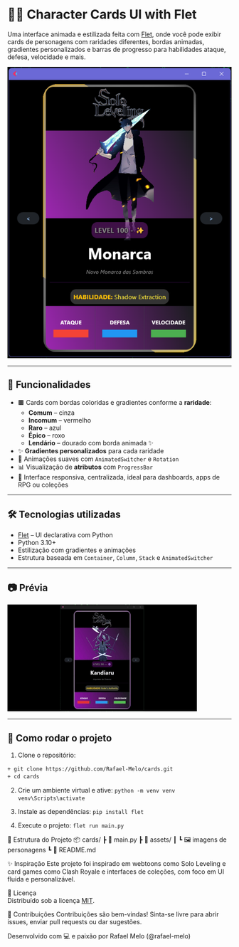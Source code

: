 # 🧙‍♂️ Character Cards UI with Flet

Uma interface animada e estilizada feita com [Flet](https://flet.dev), onde você pode exibir cards de personagens com raridades diferentes, bordas animadas, gradientes personalizados e barras de progresso para habilidades ataque, defesa, velocidade e mais.

![Preview](./screenshot.png)

---

## 🚀 Funcionalidades

- 🟫 Cards com bordas coloridas e gradientes conforme a **raridade**:
  - **Comum** – cinza
  - **Incomum** – vermelho
  - **Raro** – azul
  - **Épico** – roxo
  - **Lendário** – dourado com borda animada ✨
- ✨ **Gradientes personalizados** para cada raridade
- 🎯 Animações suaves com `AnimatedSwitcher` e `Rotation`
- 📊 Visualização de **atributos** com `ProgressBar`
- 📱 Interface responsiva, centralizada, ideal para dashboards, apps de RPG ou coleções

---

## 🛠 Tecnologias utilizadas

- [Flet](https://flet.dev) – UI declarativa com Python
- Python 3.10+
- Estilização com gradientes e animações
- Estrutura baseada em `Container`, `Column`, `Stack` e `AnimatedSwitcher`

---

## 📷 Prévia

![Gif ou imagem da interface](./preview.gif)

---

## 🧩 Como rodar o projeto

1. Clone o repositório:
```bash
+ git clone https://github.com/Rafael-Melo/cards.git
+ cd cards
```
2. Crie um ambiente virtual e ative:
`python -m venv venv`
`venv\Scripts\activate`

3. Instale as dependências:
`pip install flet`

4. Execute o projeto:
`flet run main.py`

📁 Estrutura do Projeto
📦 cards/
 ┣ 📜 main.py
 ┣ 📁 assets/
 ┃ ┗ 🖼️ imagens de personagens
 ┗ 📄 README.md

✨ Inspiração
Este projeto foi inspirado em webtoons como Solo Leveling e card games como Clash Royale e interfaces de coleções, com foco em UI fluida e personalizável.

📄 Licença  
Distribuído sob a licença [MIT](LICENSE).

🤝 Contribuições
Contribuições são bem-vindas! Sinta-se livre para abrir issues, enviar pull requests ou dar sugestões.

Desenvolvido com 💻 e paixão por Rafael Melo (@rafael-melo)
